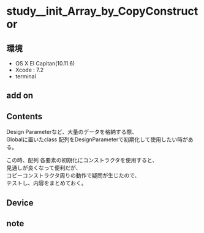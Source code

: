 # study__init_Array_by_CopyConstructor #

## 環境 ##
*	OS X El Capitan(10.11.6)
*	Xcode : 7.2
*	terminal

## add on ##

## Contents ##
Design Parameterなど、大量のデータを格納する際、  
Globalに置いたclass 配列をDesignParameterで初期化して使用したい時がある。  
  
この時、配列 各要素の初期化にコンストラクタを使用すると、  
見通しが良くなって便利だが、  
コピーコンストラクタ周りの動作で疑問が生じたので、  
テストし、内容をまとめておく。  

## Device ##


## note ##






